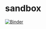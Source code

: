 # sandbox

[![Binder](https://mybinder.org/badge_logo.svg)](https://mybinder.org/v2/gh/rachelyeshurun/sandbox/master?filepath=notebooks)
